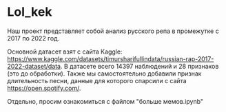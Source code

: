 # Lol_kek


Наш проект представляет собой анализ русского репа в промежутке с 2017 по 2022 год. 

Основной датасет взят с сайта Kaggle: https://www.kaggle.com/datasets/timursharifullindata/russian-rap-2017-2022-dataset/data. В датасете всего 14397 наблюдений и 28 признаков (это до обработки). Также мы самостоятельно добавили признак длительность песни, данные для которого спарсили с сайта https://open.spotify.com/.

Отдельно, просим ознакомиться с файлом "больше мемов.ipynb"
